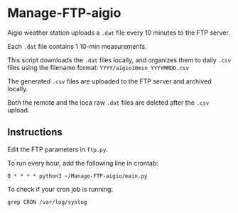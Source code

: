 # Manage-FTP-aigio

Aigio weather station uploads a ```.dat``` file every 10 minutes to the FTP server.

Each ```.dat``` file contains 1 10-min measurements.

This script downloads the ```.dat``` files locally, and organizes them to daily ```.csv``` files using the filename format: `YYYY/aigio10min_YYYYMMDD.csv`

The generated ```.csv``` files are uploaded to the FTP server and archived locally.

Both the remote and the loca raw ```.dat``` files are deleted after the ```.csv``` upload.



## Instructions

Edit the FTP parameters in ```ftp.py```. 

To run every hour, add the following line in crontab:

```
0 * * * * python3 ~/Manage-FTP-aigio/main.py
```

To check if your cron job is running:

```
grep CRON /var/log/syslog
```
